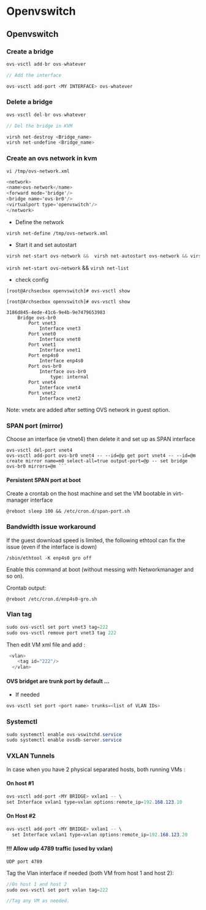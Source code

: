 # Openvswitch

## Openvswitch

### Create a bridge

```csharp
ovs-vsctl add-br ovs-whatever

// Add the interface

ovs-vsctl add-port <MY INTERFACE> ovs-whatever
```

### Delete a bridge

```csharp
ovs-vsctl del-br ovs-whatever

// Del the bridge in KVM

virsh net-destroy <Bridge_name>
virsh net-undefine <Bridge_name>
```

### Create an ovs network in kvm

`vi /tmp/ovs-network.xml`

```csharp
<network>
<name>ovs-network</name>
<forward mode='bridge'/>
<bridge name='ovs-br0'/>
<virtualport type='openvswitch'/>
</network>
```

* Define the network

`virsh net-define /tmp/ovs-network.xml`

* Start it and set autostart

```csharp
virsh net-start ovs-network &&  virsh net-autostart ovs-network && virsh net-list
```

`virsh net-start ovs-network` && `virsh net-list`

* check config

`[root@Archsecbox openvswitch]# ovs-vsctl show`

```aspnet
[root@Archsecbox openvswitch]# ovs-vsctl show
                                      
3186d845-4ede-41c6-9e4b-9e7479653983
    Bridge ovs-br0
        Port vnet3
            Interface vnet3
        Port vnet0
            Interface vnet0
        Port vnet1
            Interface vnet1
        Port enp4s0
            Interface enp4s0
        Port ovs-br0
            Interface ovs-br0
                type: internal
        Port vnet4
            Interface vnet4
        Port vnet2
            Interface vnet2
```

Note: vnetx are added after setting OVS network in guest option.

### SPAN port \(mirror\)

Choose an interface \(ie vtnet4\) then delete it and set up as SPAN interface

```text
ovs-vsctl del-port vnet4 
ovs-vsctl add-port ovs-br0 vnet4 -- --id=@p get port vnet4 -- --id=@m create mirror name=m0 select-all=true output-port=@p -- set bridge ovs-br0 mirrors=@m ```
```

#### Persistent SPAN port at boot

Create a crontab on the host machine and set the VM bootable in virt-manager interface

`@reboot sleep 100 && /etc/cron.d/span-port.sh`

### Bandwidth issue workaround 

If the guest download speed is limited, the following ethtool can fix the issue \(even if the interface is down\)

```text
/sbin/ethtool -K enp4s0 gro off
```

Enable this command at boot \(without messing with Networkmanager and so on\).

Crontab output:

`@reboot /etc/cron.d/enp4s0-gro.sh`

### Vlan tag

```csharp
sudo ovs-vsctl set port vnet3 tag=222
sudo ovs-vsctl remove port vnet3 tag 222
```

Then edit VM xml file and add :

```csharp
 <vlan>
    <tag id="222"/>
  </vlan>
```

#### OVS bridget are trunk port by default ...

* If needed

```csharp
ovs-vsctl set port <port name> trunks=<list of VLAN IDs>
```

### Systemctl

```csharp
sudo systemctl enable ovs-vswitchd.service
sudo systemctl enable ovsdb-server.service
```

### VXLAN Tunnels

In case when you have 2 physical separated hosts, both running VMs :

#### On host \#1 

```csharp
ovs-vsctl add-port <MY BRIDGE> vxlan1 -- \
set Interface vxlan1 type=vxlan options:remote_ip=192.168.123.10
```

#### On Host \#2

```csharp
ovs-vsctl add-port <MY BRIDGE> vxlan1 -- \
  set Interface vxlan1 type=vxlan options:remote_ip=192.168.123.20
```

#### !!! Allow udp 4789 traffic \(used by vxlan\)

```text
UDP port 4789
```

Tag the Vlan interface if needed \(both VM from host 1 and host 2\):

```csharp
//On host 1 and host 2
sudo ovs-vsctl set port vxlan tag=222

//Tag any VM as needed.
```

